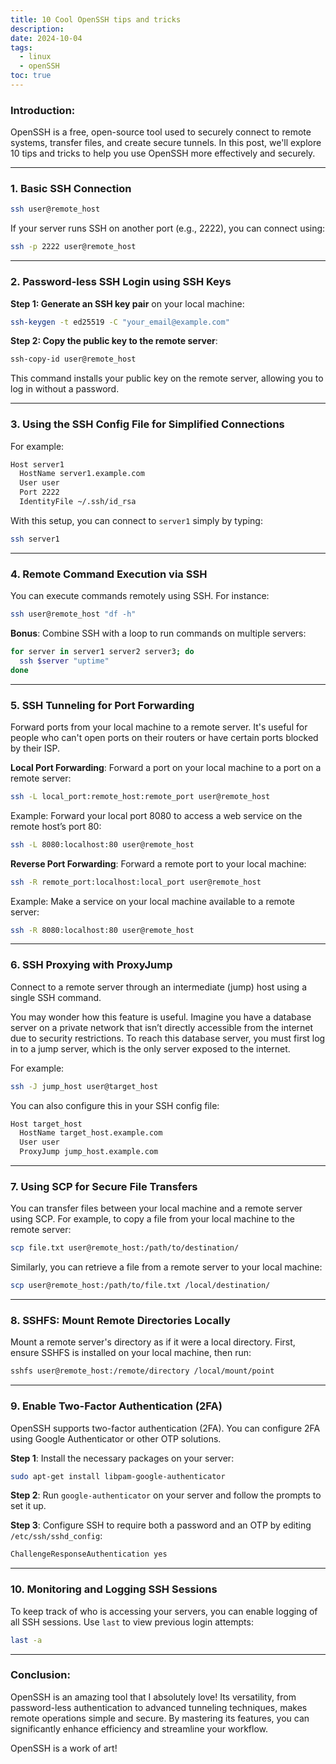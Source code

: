```yaml
---
title: 10 Cool OpenSSH tips and tricks
description: 
date: 2024-10-04
tags:
  - linux
  - openSSH
toc: true
---
```

### Introduction:
OpenSSH is a free, open-source tool used to securely connect to remote systems, transfer files, and create secure tunnels. In this post, we'll explore 10 tips and tricks to help you use OpenSSH more effectively and securely.

---

### 1. **Basic SSH Connection**

```bash
ssh user@remote_host
```
If your server runs SSH on another port (e.g., 2222), you can connect using:

```bash
ssh -p 2222 user@remote_host
```

---

### 2. **Password-less SSH Login using SSH Keys**

**Step 1: Generate an SSH key pair** on your local machine:
  ```bash
  ssh-keygen -t ed25519 -C "your_email@example.com"
  ```
**Step 2: Copy the public key to the remote server**:
  ```bash
  ssh-copy-id user@remote_host
  ```
  This command installs your public key on the remote server, allowing you to log in without a password.

---

### 3. **Using the SSH Config File for Simplified Connections**

For example:
```bash
Host server1
  HostName server1.example.com
  User user
  Port 2222
  IdentityFile ~/.ssh/id_rsa
```

With this setup, you can connect to `server1` simply by typing:
```bash
ssh server1
```

---

### 4. **Remote Command Execution via SSH**
You can execute commands remotely using SSH. For instance:

```bash
ssh user@remote_host "df -h"
```

**Bonus**: Combine SSH with a loop to run commands on multiple servers:
```bash
for server in server1 server2 server3; do
  ssh $server "uptime"
done
```

---

### 5. **SSH Tunneling for Port Forwarding**
Forward ports from your local machine to a remote server. It's useful for people who can't open ports on their routers or have certain ports blocked by their ISP.

**Local Port Forwarding**: Forward a port on your local machine to a port on a remote server:
  ```bash
  ssh -L local_port:remote_host:remote_port user@remote_host
  ```

  Example: Forward your local port 8080 to access a web service on the remote host’s port 80:
  ```bash
  ssh -L 8080:localhost:80 user@remote_host
  ```

**Reverse Port Forwarding**: Forward a remote port to your local machine:
  ```bash
  ssh -R remote_port:localhost:local_port user@remote_host
  ```

  Example: Make a service on your local machine available to a remote server:
  ```bash
  ssh -R 8080:localhost:80 user@remote_host
  ```

---

### 6. **SSH Proxying with ProxyJump**
Connect to a remote server through an intermediate (jump) host using a single SSH command. 

You may wonder how this feature is useful. Imagine you have a database server on a private network that isn’t directly accessible from the internet due to security restrictions. To reach this database server, you must first log in to a jump server, which is the only server exposed to the internet.

For example:
```bash
ssh -J jump_host user@target_host
```

You can also configure this in your SSH config file:
```bash
Host target_host
  HostName target_host.example.com
  User user
  ProxyJump jump_host.example.com
```

---

### 7. **Using SCP for Secure File Transfers**
You can transfer files between your local machine and a remote server using SCP. 
For example, to copy a file from your local machine to the remote server:

```bash
scp file.txt user@remote_host:/path/to/destination/
```

Similarly, you can retrieve a file from a remote server to your local machine:

```bash
scp user@remote_host:/path/to/file.txt /local/destination/
```

---

### 8. **SSHFS: Mount Remote Directories Locally**
Mount a remote server's directory as if it were a local directory. First, ensure SSHFS is installed on your local machine, then run:

```bash
sshfs user@remote_host:/remote/directory /local/mount/point
```

---

### 9. **Enable Two-Factor Authentication (2FA)**
OpenSSH supports two-factor authentication (2FA). You can configure 2FA using Google Authenticator or other OTP solutions.

 **Step 1**: Install the necessary packages on your server:
  ```bash
  sudo apt-get install libpam-google-authenticator
  ```

 **Step 2**: Run `google-authenticator` on your server and follow the prompts to set it up.

 **Step 3**: Configure SSH to require both a password and an OTP by editing `/etc/ssh/sshd_config`:
  ```bash
  ChallengeResponseAuthentication yes
  ```

---

### 10. **Monitoring and Logging SSH Sessions**
To keep track of who is accessing your servers, you can enable logging of all SSH sessions. Use `last` to view previous login attempts:

```bash
last -a
```

---

### Conclusion:
OpenSSH is an amazing tool that I absolutely love! Its versatility, from password-less authentication to advanced tunneling techniques, makes remote operations simple and secure. By mastering its features, you can significantly enhance efficiency and streamline your workflow.

OpenSSH is a work of art!

